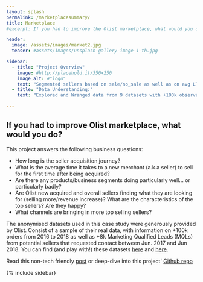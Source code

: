 ```yaml
---
layout: splash
permalink: /marketplacesummary/
title: Marketplace
#excerpt: If you had to improve the Olist marketplace, what would you do? (HINT: Data)"

header:
  image: /assets/images/market2.jpg
  teaser: #assets/images/unsplash-gallery-image-1-th.jpg

sidebar:
  - title: "Project Overview"
    image: #http://placehold.it/350x250
    image_alt: #"logo"
    text: "Segmented sellers based on sale/no_sale as well as on avg LTV (rmse ~BRL289) to find what characteristics makes a top seller, following CRISP-DM process model."
  - title: "Data Understanding:" 
    text: "Explored and Wranged data from 9 datasets with +100k observations (one of the datasets have +1M observations!) and max 15 variables. Wordclouds of good/bad/neutral scored reviews"
    
---
```


<h2> If you had to improve Olist marketplace, what would you do?</h2>
  
This project answers the following business questions:
- How long is the seller acquisition journey?
- What is the average time it takes to a new merchant (a.k.a seller) to sell for the first time after being acquired?
- Are there any products/business segments doing particularly well… or particularly badly? 
- Are Olist new acquired and overall sellers finding what they are looking for (selling more/revenue increase)? What are the characteristics of the top sellers? Are they happy?
- What channels are bringing in more top selling sellers?

The anonymised datasets used in this case study were generously provided by Olist. Consist of a sample of their real data, with information on +100k orders from 2016 to 2018 as well as +8k Marketing Qualified Leads (MQLs) from potential sellers that requested contact between Jun. 2017 and Jun 2018. You can find (and play with!) these datasets [here](https://www.kaggle.com/olistbr/brazilian-ecommerce) and [here](https://www.kaggle.com/olistbr/marketing-funnel-olist/home).

Read this non-tech friendly [post](https://montsebenito.github.io/improvemarketplace/) or deep-dive into this project' [Github repo](https://github.com/montsebenito/How_to_Improve_a_Marketplace)

{% include sidebar}
